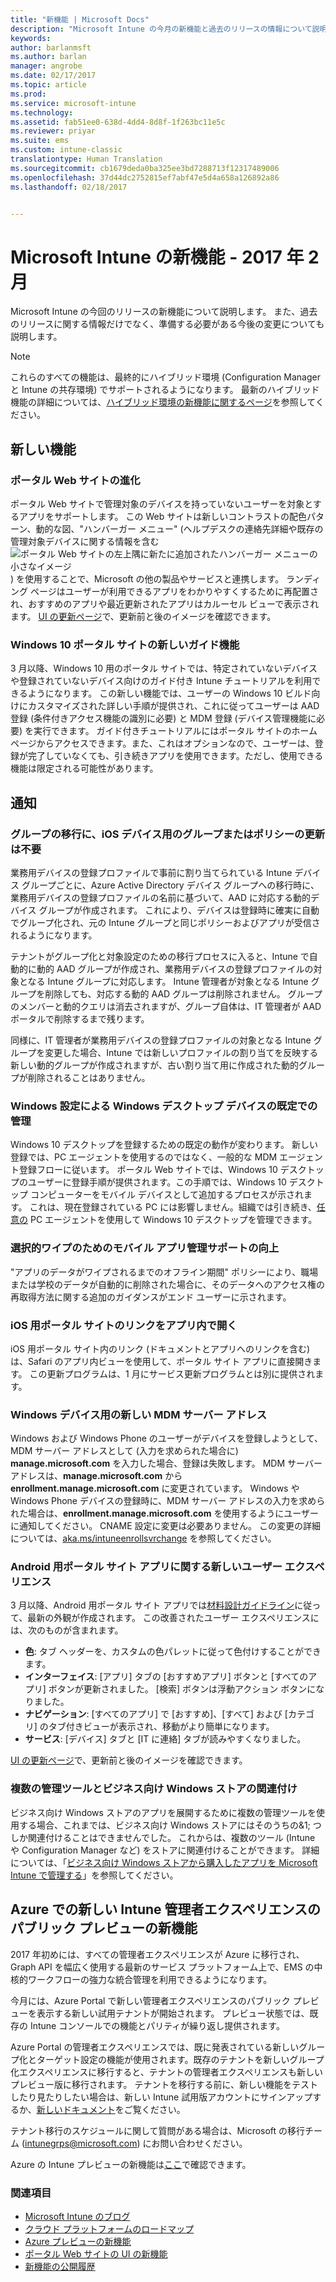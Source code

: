 ```yaml
---
title: "新機能 | Microsoft Docs"
description: "Microsoft Intune の今月の新機能と過去のリリースの情報について説明します"
keywords: 
author: barlanmsft
ms.author: barlan
manager: angrobe
ms.date: 02/17/2017
ms.topic: article
ms.prod: 
ms.service: microsoft-intune
ms.technology: 
ms.assetid: fab51ee0-638d-4dd4-8d8f-1f263bc11e5c
ms.reviewer: priyar
ms.suite: ems
ms.custom: intune-classic
translationtype: Human Translation
ms.sourcegitcommit: cb1679deda0ba325ee3bd7288713f12317489006
ms.openlocfilehash: 37d44dc2752815ef7abf47e5d4a658a126892a86
ms.lasthandoff: 02/18/2017


---
```

# <a name="whats-new-in-microsoft-intune---february-2017"></a>Microsoft Intune の新機能 - 2017 年 2 月
Microsoft Intune の今回のリリースの新機能について説明します。 また、過去のリリースに関する情報だけでなく、準備する必要がある今後の変更についても説明します。

> [!Note]
> これらのすべての機能は、最終的にハイブリッド環境 (Configuration Manager と Intune の共存環境) でサポートされるようになります。 最新のハイブリッド機能の詳細については、[ハイブリッド環境の新機能に関するページ](https://docs.microsoft.com/sccm/mdm/understand/whats-new-in-hybrid-mobile-device-management)を参照してください。

## <a name="new-capabilities"></a>新しい機能

### <a name="modernizing-the-company-portal-website---753980--"></a>ポータル Web サイトの進化 <!--753980-->
ポータル Web サイトで管理対象のデバイスを持っていないユーザーを対象とするアプリをサポートします。 この Web サイトは新しいコントラストの配色パターン、動的な図、"ハンバーガー メニュー" (ヘルプデスクの連絡先詳細や既存の管理対象デバイスに関する情報を含む ![ポータル Web サイトの左上隅に新たに追加されたハンバーガー メニューの小さなイメージ](./media/CP_hamburger_menu.png)) を使用することで、Microsoft の他の製品やサービスと連携します。 ランディング ページはユーザーが利用できるアプリをわかりやすくするために再配置され、おすすめのアプリや最近更新されたアプリはカルーセル ビューで表示されます。 [UI の更新ページ](https://docs.microsoft.com/intune/whats-new/whats-new-in-intune-app-ui)で、更新前と後のイメージを確認できます。

### <a name="new-guided-experience-for-windows-10-company-portal---713927--"></a>Windows 10 ポータル サイトの新しいガイド機能 <!--713927-->
3 月以降、Windows 10 用のポータル サイトでは、特定されていないデバイスや登録されていないデバイス向けのガイド付き Intune チュートリアルを利用できるようになります。 この新しい機能では、ユーザーの Windows 10 ビルド向けにカスタマイズされた詳しい手順が提供され、これに従ってユーザーは AAD 登録 (条件付きアクセス機能の識別に必要) と MDM 登録 (デバイス管理機能に必要) を実行できます。 ガイド付きチュートリアルにはポータル サイトのホーム ページからアクセスできます。また、これはオプションなので、ユーザーは、登録が完了していなくても、引き続きアプリを使用できます。ただし、使用できる機能は限定される可能性があります。

## <a name="notices"></a>通知

### <a name="group-migration-will-not-require-any-updates-to-groups-or-policies-for-ios-devices---898837--"></a>グループの移行に、iOS デバイス用のグループまたはポリシーの更新は不要<!--898837-->
業務用デバイスの登録プロファイルで事前に割り当てられている Intune デバイス グループごとに、Azure Active Directory デバイス グループへの移行時に、業務用デバイスの登録プロファイルの名前に基づいて、AAD に対応する動的デバイス グループが作成されます。 これにより、デバイスは登録時に確実に自動でグループ化され、元の Intune グループと同じポリシーおよびアプリが受信されるようになります。

テナントがグループ化と対象設定のための移行プロセスに入ると、Intune で自動的に動的 AAD グループが作成され、業務用デバイスの登録プロファイルの対象となる Intune グループに対応します。 Intune 管理者が対象となる Intune グループを削除しても、対応する動的 AAD グループは削除されません。 グループのメンバーと動的クエリは消去されますが、グループ自体は、IT 管理者が AAD ポータルで削除するまで残ります。

同様に、IT 管理者が業務用デバイスの登録プロファイルの対象となる Intune グループを変更した場合、Intune では新しいプロファイルの割り当てを反映する新しい動的グループが作成されますが、古い割り当て用に作成された動的グループが削除されることはありません。

### <a name="defaulting-to-managing-windows-desktop-devices-through-windows-settings---663050--"></a>Windows 設定による Windows デスクトップ デバイスの既定での管理 <!--663050-->
Windows 10 デスクトップを登録するための既定の動作が変わります。 新しい登録では、PC エージェントを使用するのではなく、一般的な MDM エージェント登録フローに従います。 ポータル Web サイトでは、Windows 10 デスクトップのユーザーに登録手順が提供されます。この手順では、Windows 10 デスクトップ コンピューターをモバイル デバイスとして追加するプロセスが示されます。 これは、現在登録されている PC には影響しません。組織では引き続き、[任意の](https://docs.microsoft.com/intune/deploy-use/set-up-windows-device-management-with-microsoft-intune) PC エージェントを使用して Windows 10 デスクトップを管理できます。

### <a name="improving-mobile-app-management-support-for-selective-wipe---581242--"></a>選択的ワイプのためのモバイル アプリ管理サポートの向上 <!--581242-->
"アプリのデータがワイプされるまでのオフライン期間" ポリシーにより、職場または学校のデータが自動的に削除された場合に、そのデータへのアクセス権の再取得方法に関する追加のガイダンスがエンド ユーザーに示されます。<!--, or the removal of the Intune Company Portal on Android.-->

### <a name="company-portal-for-ios-links-open-inside-the-app---665954--"></a>iOS 用ポータル サイトのリンクをアプリ内で開く <!--665954-->
iOS 用ポータル サイト内のリンク (ドキュメントとアプリへのリンクを含む) は、Safari のアプリ内ビューを使用して、ポータル サイト アプリに直接開きます。 この更新プログラムは、1 月にサービス更新プログラムとは別に提供されます。

### <a name="new-mdm-server-address-for-windows-devices---893007--"></a>Windows デバイス用の新しい MDM サーバー アドレス <!--893007-->
Windows および Windows Phone のユーザーがデバイスを登録しようとして、MDM サーバー アドレスとして (入力を求められた場合に) __manage.microsoft.com__ を入力した場合、登録は失敗します。 MDM サーバー アドレスは、__manage.microsoft.com__ から __enrollment.manage.microsoft.com__ に変更されています。 Windows や Windows Phone デバイスの登録時に、MDM サーバー アドレスの入力を求められた場合は、__enrollment.manage.microsoft.com__ を使用するようにユーザーに通知してください。 CNAME 設定に変更は必要ありません。 この変更の詳細については、[aka.ms/intuneenrollsvrchange](https://aka.ms/intuneenrollsvrchange) を参照してください。

### <a name="new-user-experience-for-the-company-portal-app-for-android---621622--"></a>Android 用ポータル サイト アプリに関する新しいユーザー エクスペリエンス <!--621622-->
3 月以降、Android 用ポータル サイト アプリでは[材料設計ガイドライン](https://material.io/guidelines/material-design/introduction.html)に従って、最新の外観が作成されます。 この改善されたユーザー エクスペリエンスには、次のものが含まれます。

* __色__: タブ ヘッダーを、カスタムの色パレットに従って色付けすることができます。
* __インターフェイス__: [アプリ] タブの [おすすめアプリ] ボタンと [すべてのアプリ] ボタンが更新されました。 [検索] ボタンは浮動アクション ボタンになりました。
* __ナビゲーション__: [すべてのアプリ] で [おすすめ]、[すべて] および [カテゴリ] のタブ付きビューが表示され、移動がより簡単になります。
* __サービス__: [デバイス] タブと [IT に連絡] タブが読みやすくなりました。

[UI の更新ページ](https://docs.microsoft.com/intune/whats-new/whats-new-in-intune-app-ui)で、更新前と後のイメージを確認できます。

### <a name="associate-multiple-management-tools-with-the-windows-store-for-business---926135--"></a>複数の管理ツールとビジネス向け Windows ストアの関連付け <!--926135-->
ビジネス向け Windows ストアのアプリを展開するために複数の管理ツールを使用する場合、これまでは、ビジネス向け Windows ストアにはそのうちの&1; つしか関連付けることはできませんでした。 これからは、複数のツール (Intune や Configuration Manager など) をストアに関連付けることができます。 詳細については、「[ビジネス向け Windows ストアから購入したアプリを Microsoft Intune で管理する](https://docs.microsoft.com/en-us/intune/deploy-use/manage-apps-you-purchased-from-the-windows-store-for-business-with-microsoft-intune#associate-your-windows-store-for-business-account-with-intune)」を参照してください。

## <a name="whats-new-in-the-public-preview-of-the-intune-admin-experience-on-azure---736542--"></a>Azure での新しい Intune 管理者エクスペリエンスのパブリック プレビューの新機能<!--736542-->

2017 年初めには、すべての管理者エクスペリエンスが Azure に移行され、Graph API を幅広く使用する最新のサービス プラットフォーム上で、EMS の中核的ワークフローの強力な統合管理を利用できるようになります。

今月には、Azure Portal で新しい管理者エクスペリエンスのパブリック プレビューを表示する新しい試用テナントが開始されます。 プレビュー状態では、既存の Intune コンソールでの機能とパリティが繰り返し提供されます。

Azure Portal の管理者エクスペリエンスでは、既に発表されている新しいグループ化とターゲット設定の機能が使用されます。既存のテナントを新しいグループ化エクスペリエンスに移行すると、テナントの管理者エクスペリエンスも新しいプレビュー版に移行されます。 テナントを移行する前に、新しい機能をテストしたり見たりしたい場合は、新しい Intune 試用版アカウントにサインアップするか、[新しいドキュメント](https://docs.microsoft.com/intune-azure/introduction/whats-new)をご覧ください。

テナント移行のスケジュールに関して質問がある場合は、Microsoft の移行チーム ([intunegrps@microsoft.com](mailto:intunegrps@microsoft.com)) にお問い合わせください。

Azure の Intune プレビューの新機能は[ここ](https://docs.microsoft.com/intune-azure/introduction/whats-new)で確認できます。

### <a name="see-also"></a>関連項目
* [Microsoft Intune のブログ](http://go.microsoft.com/fwlink/?LinkID=273882)
* [クラウド プラットフォームのロードマップ](http://www.microsoft.com/en-us/server-cloud/roadmap/Indevelopment.aspx?TabIndex=0&dropValue=Intune)
* [Azure プレビューの新機能](https://docs.microsoft.com/intune-azure/introduction/whats-new)
* [ポータル Web サイトの UI の新機能](https://docs.microsoft.com/intune/whats-new/whats-new-in-company-portal-ui)
* [新機能の公開履歴](whats-new-archive.md)

